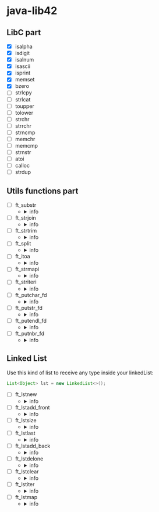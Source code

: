 # java-lib42

## LibC part

- [X] isalpha
- [X] isdigit
- [X] isalnum
- [X] isascii
- [X] isprint
- [X] memset
- [X] bzero
- [ ] strlcpy
- [ ] strlcat
- [ ] toupper
- [ ] tolower
- [ ] strchr
- [ ] strrchr
- [ ] strncmp
- [ ] memchr
- [ ] memcmp
- [ ] strnstr
- [ ] atoi
- [ ] calloc
- [ ] strdup

## Utils functions part

- [ ] ft_substr
	- <details>
		<summary>info</summary>
		`char *ft_substr(char const *s, unsigned int start, size_t len);`<br>
		return: The substring. NULL if the allocation fails.<br>
		desc: Allocates and returns a substring from the string ’s’. The substring
		begins at index ’start’ and is of maximum size ’len’
	</details>
- [ ] ft_strjoin
	- <details>
		<summary>info</summary>
		`char *ft_strjoin(char const *s1, char const *s2);`<br>
		return: The new string. NULL if the allocation fails.<br>
		desc: Allocates and returns a new string, which is the result of the
		concatenation of ’s1’ and ’s2’.
	</details>
- [ ] ft_strtrim
	- <details>
		<summary>info</summary>
		`char *ft_strtrim(char const *s1, char const *set);`<br>
		return: The trimmed string. NULL if the allocation fails.<br>
		desc: Allocates and returns a copy of ’s1’ with the characters specified in
		’set’ removed from the beginning and the end of the string.
	</details>
- [ ] ft_split
	- <details>
		<summary>info</summary>
		`char **ft_split(char const *s, char c);`<br>
		return: The array of new strings resulting from the split. NULL if the
		allocation fails.<br>
		desc: Allocates and returns an array of strings obtained by splitting ’s’
		using the character ’c’ as a delimiter. The array must be ended by a NULL
		pointer.
	</details>
- [ ] ft_itoa
	- <details>
		<summary>info</summary>
		`char *ft_itoa(int n);`<br>
		return: The string representing the integer. NULL if the allocation fails.
		<br>
		desc: Allocates and returns a string representing the integer received as
		an argument. Negative numbers must be handled.
	</details>
- [ ] ft_strmapi
	- <details>
		<summary>info</summary>
		`char *ft_strmapi(char const *s, char (*f)(unsigned int, char));`<br>
		return: The string created from the successive applications of ’f’. Returns
		NULL if the allocation fails.<br>
		desc: Applies the function ’f’ to each character of the string ’s’ to create
		a new string resulting from successive applications of ’f’.
	</details>
- [ ] ft_striteri
	- <details>
		<summary>info</summary>
		`void ft_striteri(char *s, void (*f)(unsigned int, char *));`<br>
		return: None.<br>
		desc: Applies the function ’f’ to each character of the string ’s’ passed
		as argument, and passing its index as first argument. Each character is
		passed by address to ’f’ to be modified if necessary.
	</details>
- [ ] ft_putchar_fd
	- <details>
		<summary>info</summary>
		`void ft_putchar_fd(char c, int fd);`<br>
		return: None.<br>
		desc: Outputs the character ’c’ to the given file descriptor.
	</details>
- [ ] ft_putstr_fd
	- <details>
		<summary>info</summary>
		`void ft_putstr_fd(char *s, int fd);`<br>
		return: None.<br>
		desc: Outputs the string ’s’ to the given file descriptor.
	</details>
- [ ] ft_putendl_fd
	- <details>
		<summary>info</summary>
		`void ft_putendl_fd(char *s, int fd);`<br>
		return: None.<br>
		desc: Outputs the string ’s’ to the given file descriptor, followed by a
		newline.
	</details>
- [ ] ft_putnbr_fd
	- <details>
		<summary>info</summary>
		`void ft_putnbr_fd(int n, int fd);`<br>
		return: None.<br>
		desc: Outputs the integer ’n’ to the given file descriptor.
	</details>

## Linked List

Use this kind of list to receive any type inside your linkedList:
```java
List<Object> lst = new LinkedList<>();
```

- [ ] ft_lstnew
	- <details>
		<summary>info</summary>
		`t_list *ft_lstnew(void *content);`<br>
		return: The new element. NULL if the allocation fails.<br>
		desc: Allocates and returns a new element. The variable ’content’ is
		initialized with the value of the parameter ’content’. The variable ’next’
		is initialized to NULL.
	</details>
- [ ] ft_lstadd_front
	- <details>
		<summary>info</summary>
		`void ft_lstadd_front(t_list **lst, t_list *new);`<br>
		return: None.<br>
		desc: Adds the element ’new’ at the beginning of the list.
	</details>
- [ ] ft_lstsize
	- <details>
		<summary>info</summary>
		`int ft_lstsize(t_list *lst);`<br>
		return: Length of the list.<br>
		desc: Counts the number of elements in a list.
	</details>
- [ ] ft_lstlast
	- <details>
		<summary>info</summary>
		`t_list *ft_lstlast(t_list *lst);`<br>
		return: Last element of the list.<br>
		desc: Returns the last element of the list.
	</details>
- [ ] ft_lstadd_back
	- <details>
		<summary>info</summary>
		`void ft_lstadd_back(t_list **lst, t_list *new);`<br>
		return: None.<br>
		desc: Adds the element ’new’ at the end of the list.
	</details>
- [ ] ft_lstdelone
	- <details>
		<summary>info</summary>
		`void ft_lstdelone(t_list *lst, void (*del)(void*));`<br>
		return: None.<br>
		desc: Takes as a parameter an element and frees the memory of the element’s
		content using the function ’del’ given as a parameter and free the element.
		The memory of ’next’ must not be freed.
	</details>
- [ ] ft_lstclear
	- <details>
		<summary>info</summary>
		`void ft_lstclear(t_list **lst, void (*del)(void*));`<br>
		return: None.<br>
		desc: Deletes and frees the given element and every successor of that
		element, using the function ’del’ and free. Finally, the pointer to the
		list must be set to NULL.
	</details>
- [ ] ft_lstiter
	- <details>
		<summary>info</summary>
		`void ft_lstiter(t_list *lst, void (*f)(void *));`<br>
		return: None.<br>
		desc: Iterates the list ’lst’ and applies the function ’f’ to the content
		of each element.
	</details>
- [ ] ft_lstmap
	- <details>
		<summary>info</summary>
		`t_list *ft_lstmap(t_list *lst, void *(*f)(void *), void (*del)(void *));`<br>
		return: The new list. NULL if the allocation fails.<br>
		desc: Iterates the list ’lst’ and applies the function ’f’ to the content
		of each element. Creates a new list resulting of the successive applications
		of the function ’f’. The ’del’ function is used to delete the content of
		an element if needed.
	</details>
